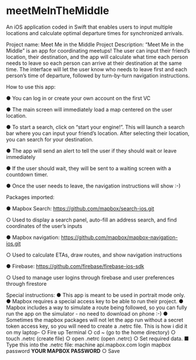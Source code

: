 # meetMeInTheMiddle
An iOS application coded in Swift that enables users to input multiple locations and calculate optimal departure times for synchronized arrivals.

Project name: Meet Me in the Middle
Project Description: “Meet Me in the Middle” is an app for coordinating meetups! The user can
input their friend’s location, their destination, and the app will calculate what time each person
needs to leave so each person can arrive at their destination at the same time. The interface will
let the user know who needs to leave first and each person’s time of departure, followed by
turn-by-turn navigation instructions.


How to use this app:


  ● You can log in or create your own account on the first VC

  
  ● The main screen will immediately load a map centered on the user location.

  
  ● To start a search, click on “start your engine!”. This will launch a search bar where you can input your friend’s location. After selecting their location, you can search for your destination.

  
  ● The app will send an alert to tell the user if they should wait or leave immediately

  
  ● If the user should wait, they will be sent to a waiting screen with a countdown timer.

  
  ● Once the user needs to leave, the navigation instructions will show :-)


Packages imported:


  ● Mapbox Search: https://github.com/mapbox/search-ios.git

  
   ○ Used to display a search panel, auto-fill an address search, and find coordinates of the user’s inputs

    
  ● Mapbox navigation: https://github.com/mapbox/mapbox-navigation-ios.git

  
  ○ Used to calculate ETAs, draw routes, and show navigation instructions

    
  ● Firebase: https://github.com/firebase/firebase-ios-sdk

  
   ○ Used to manage user logins through firebase and user preferences through firestore


Special instructions:
  ● This app is meant to be used in portrait mode only.
  ● Mapbox requires a special access key to be able to run their project.
  ● Mapbox includes a way to simulate a route being followed, so you can fully run the app on the simulator - no need to download on phone :-)
  ● Sometimes the mapbox packages will not let the app run without a secret token access key, so you will need to create a .netrc file. This is how i did it on my laptop-
    ○ Fire up Terminal
    ○ cd ~ (go to the home directory)
    ○ touch .netrc (create file)
    ○ open .netrc (open .netrc)
    ○ Set required data.
      ■ Type this into the .netrc file:
        machine api.mapbox.com
        login mapbox
        password **YOUR MAPBOX PASSWORD**
○ Save
